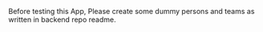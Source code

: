 Before testing this App, Please create some dummy persons and teams as written in backend repo readme.
